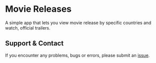 # Movie Releases

A simple app that lets you view movie release by specific countries and watch, official trailers.

## Support & Contact

If you encounter any problems, bugs or errors, please submit an [issue](https://github.com/MartinP7r/movie-releases/issues).
